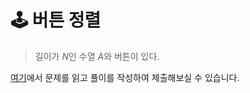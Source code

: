 # 🕹 버튼 정렬

> 길이가 $N$인 수열 $A$와 버튼이 있다.


[여기](https://www.acmicpc.net/problem/27727)에서 문제를 읽고 풀이를 작성하여 제출해보실 수 있습니다.  
